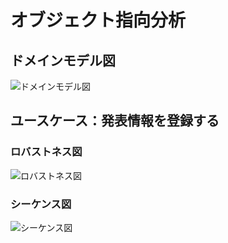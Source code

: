 # オブジェクト指向分析

## ドメインモデル図
![ドメインモデル図](https://github.com/1934372T/VYD/assets/100588602/8a2fbe36-dc8f-4e88-8ac4-f033544a9031)

## ユースケース：発表情報を登録する
### ロバストネス図
![ロバストネス図](https://github.com/1934372T/VYD/assets/100588602/2a345250-5e6f-4566-b595-11bf51da2af2)

### シーケンス図
![シーケンス図](https://github.com/1934372T/VYD/assets/67819217/6d57c85b-daf2-4f41-a5fe-bf6b792b0997)
